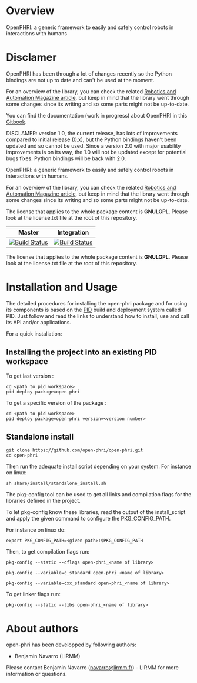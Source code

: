 
Overview
=========

OpenPHRI: a generic framework to easily and safely control robots in interactions with humans

Disclamer
=========

OpenPHRI has been through a lot of changes recently so the Python bindings are not up to date and can't be used at the moment.

For an overview of the library, you can check the related [Robotics and Automation Magazine article](https://ieeexplore.ieee.org/ielx7/100/4600619/08360398.pdf), but keep in mind that the library went through some changes since its writing and so some parts might not be up-to-date.

You can find the documentation (work in progress) about OpenPHRI in this [Gitbook](https://openphri.gitbook.io/core).

DISCLAMER: version 1.0, the current release, has lots of improvements compared to initial release (0.x), but the Python bindings haven't been updated and so cannot be used. Since a version 2.0 with major usability improvements is on its way, the 1.0 will not be updated except for potential bugs fixes. Python bindings will be back with 2.0.

OpenPHRI: a generic framework to easily and safely control robots in interactions with humans.

For an overview of the library, you can check the related [Robotics and Automation Magazine article](https://ieeexplore.ieee.org/ielx7/100/4600619/08360398.pdf), but keep in mind that the library went through some changes since its writing and so some parts might not be up-to-date.

The license that applies to the whole package content is **GNULGPL**. Please look at the license.txt file at the root of this repository.

| Master  | Integration  |
|:---:|:---:|
| [![Build Status](https://travis-ci.org/BenjaminNavarro/open-phri.svg?branch=master)](https://travis-ci.org/BenjaminNavarro/open-phri) |  [![Build Status](https://travis-ci.org/BenjaminNavarro/open-phri.svg?branch=integration)](https://travis-ci.org/BenjaminNavarro/open-phri)  |

The license that applies to the whole package content is **GNULGPL**. Please look at the license.txt file at the root of this repository.

Installation and Usage
=======================

The detailed procedures for installing the open-phri package and for using its components is based on the [PID](http://pid.lirmm.net/pid-framework/pages/install.html) build and deployment system called PID. Just follow and read the links to understand how to install, use and call its API and/or applications.

For a quick installation:

## Installing the project into an existing PID workspace

To get last version :
 ```
cd <path to pid workspace>
pid deploy package=open-phri
```

To get a specific version of the package :
 ```
cd <path to pid workspace>
pid deploy package=open-phri version=<version number>
```

## Standalone install
 ```
git clone https://github.com/open-phri/open-phri.git
cd open-phri
```

Then run the adequate install script depending on your system. For instance on linux:
```
sh share/install/standalone_install.sh
```

The pkg-config tool can be used to get all links and compilation flags for the libraries defined in the project.

To let pkg-config know these libraries, read the output of the install_script and apply the given command to configure the PKG_CONFIG_PATH.

For instance on linux do:
```
export PKG_CONFIG_PATH=<given path>:$PKG_CONFIG_PATH
```

Then, to get compilation flags run:

```
pkg-config --static --cflags open-phri_<name of library>
```

```
pkg-config --variable=c_standard open-phri_<name of library>
```

```
pkg-config --variable=cxx_standard open-phri_<name of library>
```

To get linker flags run:

```
pkg-config --static --libs open-phri_<name of library>
```


About authors
=====================

open-phri has been developped by following authors: 
+ Benjamin Navarro (LIRMM)

Please contact Benjamin Navarro (navarro@lirmm.fr) - LIRMM for more information or questions.




